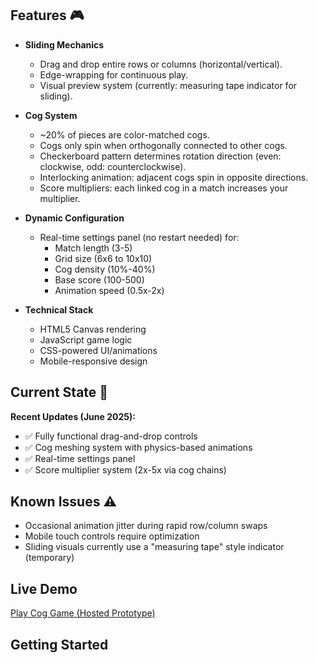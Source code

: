 ## Features 🎮

- **Sliding Mechanics**
  - Drag and drop entire rows or columns (horizontal/vertical).
  - Edge-wrapping for continuous play.
  - Visual preview system (currently: measuring tape indicator for sliding).

- **Cog System**
  - ~20% of pieces are color-matched cogs.
  - Cogs only spin when orthogonally connected to other cogs.
  - Checkerboard pattern determines rotation direction (even: clockwise, odd: counterclockwise).
  - Interlocking animation: adjacent cogs spin in opposite directions.
  - Score multipliers: each linked cog in a match increases your multiplier.

- **Dynamic Configuration**
  - Real-time settings panel (no restart needed) for:
    - Match length (3-5)
    - Grid size (6x6 to 10x10)
    - Cog density (10%-40%)
    - Base score (100-500)
    - Animation speed (0.5x-2x)

- **Technical Stack**
  - HTML5 Canvas rendering
  - JavaScript game logic
  - CSS-powered UI/animations
  - Mobile-responsive design

## Current State 🚧

**Recent Updates (June 2025):**
- ✅ Fully functional drag-and-drop controls
- ✅ Cog meshing system with physics-based animations
- ✅ Real-time settings panel
- ✅ Score multiplier system (2x-5x via cog chains)

## Known Issues ⚠️

- Occasional animation jitter during rapid row/column swaps
- Mobile touch controls require optimization
- Sliding visuals currently use a "measuring tape" style indicator (temporary)

## Live Demo

[Play Cog Game (Hosted Prototype)](https://ceryneianhinds.neocities.org/Games/cogMaster/)

## Getting Started

